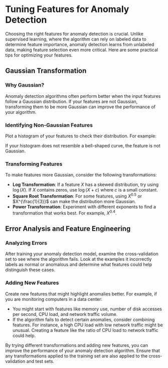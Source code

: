 # Tuning Features for Anomaly Detection

Choosing the right features for anomaly detection is crucial. Unlike supervised learning, where the algorithm can rely on labeled data to determine feature importance, anomaly detection learns from unlabeled data, making feature selection even more critical. Here are some practical tips for optimizing your features.

## Gaussian Transformation

### Why Gaussian?
Anomaly detection algorithms often perform better when the input features follow a Gaussian distribution. If your features are not Gaussian, transforming them to be more Gaussian can improve the performance of your algorithm. 

### Identifying Non-Gaussian Features
Plot a histogram of your features to check their distribution. For example:

If your histogram does not resemble a bell-shaped curve, the feature is not Gaussian. 

### Transforming Features
To make features more Gaussian, consider the following transformations:

- **Log Transformation**: If a feature $X$ has a skewed distribution, try using $\log(X)$. If $X$ contains zeros, use $\log(X + c)$ where $c$ is a small constant.
- **Square Root Transformation**: For some features, using $X^{0.5}$ or $X^{\frac{1}{3}}$ can make the distribution more Gaussian.
- **Power Transformation**: Experiment with different exponents to find a transformation that works best. For example, $X^{0.4}$.

## Error Analysis and Feature Engineering

### Analyzing Errors
After training your anomaly detection model, examine the cross-validation set to see where the algorithm fails. Look at the examples it incorrectly labels as normal or anomalous and determine what features could help distinguish these cases.

### Adding New Features
Create new features that might highlight anomalies better. For example, if you are monitoring computers in a data center:

- You might start with features like memory use, number of disk accesses per second, CPU load, and network traffic volume.
- If the algorithm fails to detect certain anomalies, consider combining features. For instance, a high CPU load with low network traffic might be unusual. Creating a feature like the ratio of CPU load to network traffic could help.

By trying different transformations and adding new features, you can improve the performance of your anomaly detection algorithm. Ensure that any transformations applied to the training set are also applied to the cross-validation and test sets.

